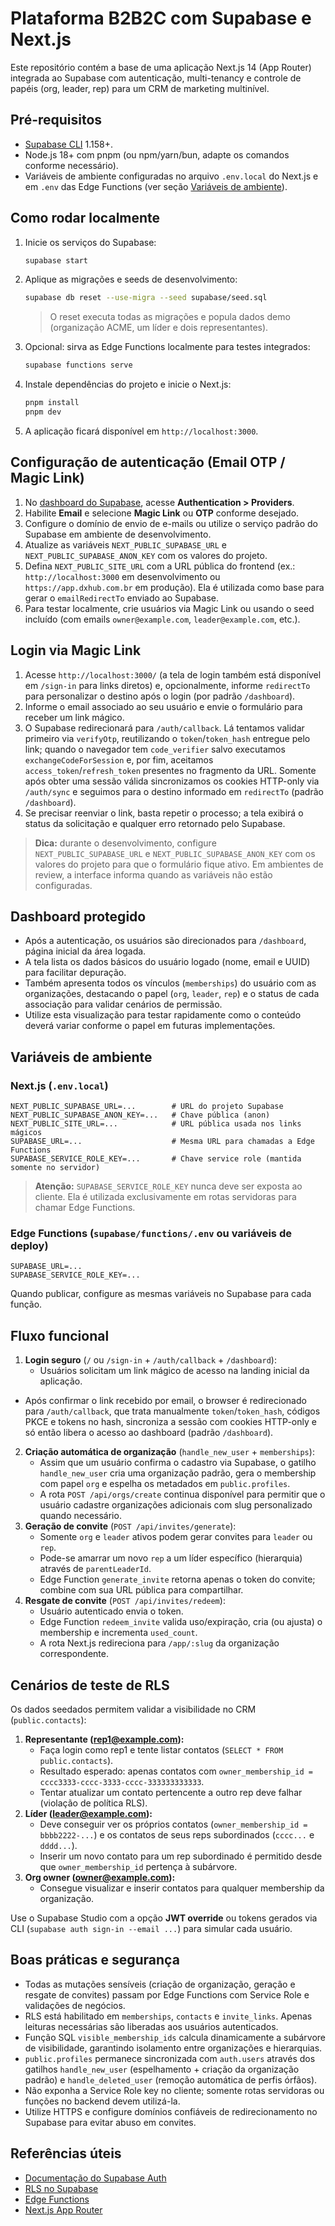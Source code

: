 # Plataforma B2B2C com Supabase e Next.js

Este repositório contém a base de uma aplicação Next.js 14 (App Router) integrada ao Supabase com autenticação, multi-tenancy e controle de papéis (org, leader, rep) para um CRM de marketing multinível.

## Pré-requisitos

- [Supabase CLI](https://supabase.com/docs/guides/cli) 1.158+.
- Node.js 18+ com pnpm (ou npm/yarn/bun, adapte os comandos conforme necessário).
- Variáveis de ambiente configuradas no arquivo `.env.local` do Next.js e em `.env` das Edge Functions (ver seção [Variáveis de ambiente](#variáveis-de-ambiente)).

## Como rodar localmente

1. Inicie os serviços do Supabase:
   ```bash
   supabase start
   ```
2. Aplique as migrações e seeds de desenvolvimento:
   ```bash
   supabase db reset --use-migra --seed supabase/seed.sql
   ```
   > O reset executa todas as migrações e popula dados demo (organização ACME, um líder e dois representantes).
3. Opcional: sirva as Edge Functions localmente para testes integrados:
   ```bash
   supabase functions serve
   ```
4. Instale dependências do projeto e inicie o Next.js:
   ```bash
   pnpm install
   pnpm dev
   ```
5. A aplicação ficará disponível em `http://localhost:3000`.

## Configuração de autenticação (Email OTP / Magic Link)

1. No [dashboard do Supabase](https://app.supabase.com/), acesse **Authentication > Providers**.
2. Habilite **Email** e selecione **Magic Link** ou **OTP** conforme desejado.
3. Configure o domínio de envio de e-mails ou utilize o serviço padrão do Supabase em ambiente de desenvolvimento.
4. Atualize as variáveis `NEXT_PUBLIC_SUPABASE_URL` e `NEXT_PUBLIC_SUPABASE_ANON_KEY` com os valores do projeto.
5. Defina `NEXT_PUBLIC_SITE_URL` com a URL pública do frontend (ex.: `http://localhost:3000` em desenvolvimento ou `https://app.dxhub.com.br` em produção). Ela é utilizada como base para gerar o `emailRedirectTo` enviado ao Supabase.
6. Para testar localmente, crie usuários via Magic Link ou usando o seed incluído (com emails `owner@example.com`, `leader@example.com`, etc.).

## Login via Magic Link

1. Acesse `http://localhost:3000/` (a tela de login também está disponível em `/sign-in` para links diretos) e, opcionalmente, informe `redirectTo` para personalizar o destino após o login (por padrão `/dashboard`).
2. Informe o email associado ao seu usuário e envie o formulário para receber um link mágico.
3. O Supabase redirecionará para `/auth/callback`. Lá tentamos validar primeiro via `verifyOtp`, reutilizando o `token`/`token_hash` entregue pelo link; quando o navegador tem `code_verifier` salvo executamos `exchangeCodeForSession` e, por fim, aceitamos `access_token`/`refresh_token` presentes no fragmento da URL. Somente após obter uma sessão válida sincronizamos os cookies HTTP-only via `/auth/sync` e seguimos para o destino informado em `redirectTo` (padrão `/dashboard`).
4. Se precisar reenviar o link, basta repetir o processo; a tela exibirá o status da solicitação e qualquer erro retornado pelo Supabase.

> **Dica:** durante o desenvolvimento, configure `NEXT_PUBLIC_SUPABASE_URL` e `NEXT_PUBLIC_SUPABASE_ANON_KEY` com os valores do projeto para que o formulário fique ativo. Em ambientes de review, a interface informa quando as variáveis não estão configuradas.

## Dashboard protegido

- Após a autenticação, os usuários são direcionados para `/dashboard`, página inicial da área logada.
- A tela lista os dados básicos do usuário logado (nome, email e UUID) para facilitar depuração.
- Também apresenta todos os vínculos (`memberships`) do usuário com as organizações, destacando o papel (`org`, `leader`, `rep`) e o status de cada associação para validar cenários de permissão.
- Utilize esta visualização para testar rapidamente como o conteúdo deverá variar conforme o papel em futuras implementações.

## Variáveis de ambiente

### Next.js (`.env.local`)

```env
NEXT_PUBLIC_SUPABASE_URL=...        # URL do projeto Supabase
NEXT_PUBLIC_SUPABASE_ANON_KEY=...   # Chave pública (anon)
NEXT_PUBLIC_SITE_URL=...            # URL pública usada nos links mágicos
SUPABASE_URL=...                    # Mesma URL para chamadas a Edge Functions
SUPABASE_SERVICE_ROLE_KEY=...       # Chave service role (mantida somente no servidor)
```

> **Atenção:** `SUPABASE_SERVICE_ROLE_KEY` nunca deve ser exposta ao cliente. Ela é utilizada exclusivamente em rotas servidoras para chamar Edge Functions.

### Edge Functions (`supabase/functions/.env` ou variáveis de deploy)

```env
SUPABASE_URL=...
SUPABASE_SERVICE_ROLE_KEY=...
```

Quando publicar, configure as mesmas variáveis no Supabase para cada função.

## Fluxo funcional

1. **Login seguro** (`/` ou `/sign-in` + `/auth/callback` + `/dashboard`):
   - Usuários solicitam um link mágico de acesso na landing inicial da aplicação.
  - Após confirmar o link recebido por email, o browser é redirecionado para `/auth/callback`, que trata manualmente `token`/`token_hash`, códigos PKCE e tokens no hash, sincroniza a sessão com cookies HTTP-only e só então libera o acesso ao dashboard (padrão `/dashboard`).
2. **Criação automática de organização** (`handle_new_user` + `memberships`):
   - Assim que um usuário confirma o cadastro via Supabase, o gatilho `handle_new_user` cria uma organização padrão, gera o membership com papel `org` e espelha os metadados em `public.profiles`.
   - A rota `POST /api/orgs/create` continua disponível para permitir que o usuário cadastre organizações adicionais com slug personalizado quando necessário.
3. **Geração de convite** (`POST /api/invites/generate`):
   - Somente `org` e `leader` ativos podem gerar convites para `leader` ou `rep`.
   - Pode-se amarrar um novo `rep` a um líder específico (hierarquia) através de `parentLeaderId`.
   - Edge Function `generate_invite` retorna apenas o token do convite; combine com sua URL pública para compartilhar.
4. **Resgate de convite** (`POST /api/invites/redeem`):
   - Usuário autenticado envia o token.
   - Edge Function `redeem_invite` valida uso/expiração, cria (ou ajusta) o membership e incrementa `used_count`.
   - A rota Next.js redireciona para `/app/:slug` da organização correspondente.

## Cenários de teste de RLS

Os dados seedados permitem validar a visibilidade no CRM (`public.contacts`):

1. **Representante (rep1@example.com):**
   - Faça login como rep1 e tente listar contatos (`SELECT * FROM public.contacts`).
   - Resultado esperado: apenas contatos com `owner_membership_id = cccc3333-cccc-3333-cccc-333333333333`.
   - Tentar atualizar um contato pertencente a outro rep deve falhar (violação de política RLS).
2. **Líder (leader@example.com):**
   - Deve conseguir ver os próprios contatos (`owner_membership_id = bbbb2222-...`) e os contatos de seus reps subordinados (`cccc...` e `dddd...`).
   - Inserir um novo contato para um rep subordinado é permitido desde que `owner_membership_id` pertença à subárvore.
3. **Org owner (owner@example.com):**
   - Consegue visualizar e inserir contatos para qualquer membership da organização.

Use o Supabase Studio com a opção **JWT override** ou tokens gerados via CLI (`supabase auth sign-in --email ...`) para simular cada usuário.

## Boas práticas e segurança

- Todas as mutações sensíveis (criação de organização, geração e resgate de convites) passam por Edge Functions com Service Role e validações de negócios.
- RLS está habilitado em `memberships`, `contacts` e `invite_links`. Apenas leituras necessárias são liberadas aos usuários autenticados.
- Função SQL `visible_membership_ids` calcula dinamicamente a subárvore de visibilidade, garantindo isolamento entre organizações e hierarquias.
- `public.profiles` permanece sincronizada com `auth.users` através dos gatilhos `handle_new_user` (espelhamento + criação da organização padrão) e `handle_deleted_user` (remoção automática de perfis órfãos).
- Não exponha a Service Role key no cliente; somente rotas servidoras ou funções no backend devem utilizá-la.
- Utilize HTTPS e configure domínios confiáveis de redirecionamento no Supabase para evitar abuso em convites.

## Referências úteis

- [Documentação do Supabase Auth](https://supabase.com/docs/guides/auth)
- [RLS no Supabase](https://supabase.com/docs/guides/auth/row-level-security)
- [Edge Functions](https://supabase.com/docs/guides/functions)
- [Next.js App Router](https://nextjs.org/docs/app)
